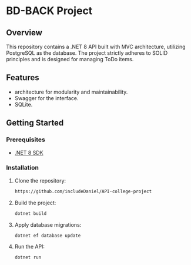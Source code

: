 # BD-BACK Project

## Overview

This repository contains a .NET 8 API built with MVC architecture, utilizing PostgreSQL as the database. The project strictly adheres to SOLID principles and is designed for managing ToDo items.

## Features

- architecture for modularity and maintainability.
- Swagger for the interface.
- SQLite.

## Getting Started

### Prerequisites

- [.NET 8 SDK](https://dotnet.microsoft.com/download/dotnet/8.0)

### Installation

1. Clone the repository:

   ```bash
   https://github.com/includeDaniel/API-college-project

3. Build the project:
   ```bash
   dotnet build

5. Apply database migrations:
   ```bash
   dotnet ef database update

6. Run the API:
   ```bash
   dotnet run

